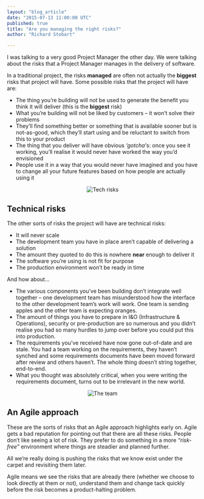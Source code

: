 ```yaml
---
layout: "blog_article"
date: "2015-07-13 11:00:00 UTC"
published: true
title: "Are you managing the right risks?"
author: "Richard Stobart"

---
```


I was talking to a very good Project Manager the other day. We were talking about the risks that a Project Manager manages in the delivery of software.<br/>

In a traditional project, the risks <b>managed</b> are often not actually the <b>biggest</b> risks that project will have. Some possible risks that the project will have are:<br/>

* The thing you’re building will not be used to generate the benefit you think it will deliver (this is the <b>biggest</b> risk)
* What you’re building will not be liked by customers – it won’t solve their problems
* They’ll find something better or something that is available sooner but is not-as-good, which they’ll start using and be reluctant to switch from this to your product
* The thing that you deliver will have obvious <i>‘gotcha’</i>s: once you see it working, you’ll realise it would never have worked the way you’d envisioned
* People use it in a way that you would never have imagined and you have to change all your future features based on how people are actually using it

<p align="center"><img src="http://bit.ly/1GhaOLy" alt="Tech risks"></p>

<h2>Technical risks</h2>

The other sorts of risks the project will have are technical risks:<br/>

* It will never scale
* The development team you have in place aren’t capable of delivering a solution
* The amount they quoted to do this is nowhere <b>near</b> enough to deliver it
* The software you’re using is not fit for purpose
* The production environment won’t be ready in time

And how about...<br/>

* The various components you’ve been building don’t integrate well together – one development team has misunderstood how the interface to the other development team’s work will work. One team is sending apples and the other team is expecting oranges.
* The amount of things you have to prepare in I&O (Infrastructure & Operations), security or pre-production are so numerous and you didn’t realise you had so many hurdles to jump over before you could put this into production.
* The requirements you’ve received have now gone out-of-date and are stale. You had a team working on the requirements, they haven’t synched and some requirements documents have been moved forward after review and others haven’t. The whole thing doesn’t string together, end-to-end.
* What you thought was absolutely critical, when you were writing the requirements document, turns out to be irrelevant in the new world.

<p align="center"><img src="http://bit.ly/1Rmj2bC" alt="The team"></p>

<h2>An Agile approach</h2>

These are the sorts of risks that an Agile approach highlights early on. Agile gets a bad reputation for pointing out that there are all these risks. People don’t like seeing a lot of risk. They prefer to do something in a more <i>“risk-free”</i> environment where things are steadier and planned further.<br/>

All we’re really doing is pushing the risks that we know exist under the carpet and revisiting them later.<br/>

Agile means we see the risks that are already there (whether we choose to look directly at them or not), understand them and change tack quickly before the risk becomes a product-halting problem.
